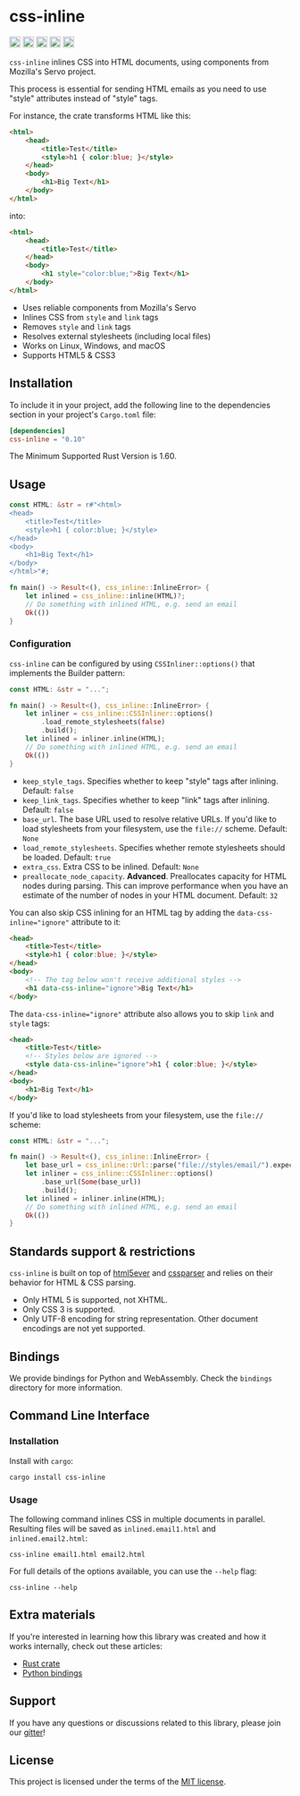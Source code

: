 # css-inline

[<img alt="build status" src="https://img.shields.io/github/actions/workflow/status/Stranger6667/css-inline/build.yml?style=flat-square&labelColor=555555&logo=github" height="20">](https://github.com/Stranger6667/css-inline)
[<img alt="crates.io" src="https://img.shields.io/crates/v/css-inline.svg?style=flat-square&color=fc8d62&logo=rust" height="20">](https://crates.io/crates/css-inline)
[<img alt="docs.rs" src="https://img.shields.io/badge/docs.rs-css_inline-66c2a5?style=flat-square&labelColor=555555&logo=docs.rs" height="20">](https://docs.rs/css-inline)
[<img alt="codecov.io" src="https://img.shields.io/codecov/c/gh/Stranger6667/css-inline?logo=codecov&style=flat-square&token=tOzvV4kDY0" height="20">](https://app.codecov.io/github/Stranger6667/css-inline)
[<img alt="gitter" src="https://img.shields.io/gitter/room/Stranger6667/css-inline?style=flat-square" height="20">](https://gitter.im/Stranger6667/css-inline)

`css-inline` inlines CSS into HTML documents, using components from Mozilla's Servo project.

This process is essential for sending HTML emails as you need to use "style" attributes instead of "style" tags.

For instance, the crate transforms HTML like this:

```html
<html>
    <head>
        <title>Test</title>
        <style>h1 { color:blue; }</style>
    </head>
    <body>
        <h1>Big Text</h1>
    </body>
</html>
```

into:

```html
<html>
    <head>
        <title>Test</title>
    </head>
    <body>
        <h1 style="color:blue;">Big Text</h1>
    </body>
</html>
```

- Uses reliable components from Mozilla's Servo
- Inlines CSS from `style` and `link` tags
- Removes `style` and `link` tags
- Resolves external stylesheets (including local files)
- Works on Linux, Windows, and macOS
- Supports HTML5 & CSS3

## Installation

To include it in your project, add the following line to the dependencies section in your project's `Cargo.toml` file:

```toml
[dependencies]
css-inline = "0.10"
```

The Minimum Supported Rust Version is 1.60.

## Usage

```rust
const HTML: &str = r#"<html>
<head>
    <title>Test</title>
    <style>h1 { color:blue; }</style>
</head>
<body>
    <h1>Big Text</h1>
</body>
</html>"#;

fn main() -> Result<(), css_inline::InlineError> {
    let inlined = css_inline::inline(HTML)?;
    // Do something with inlined HTML, e.g. send an email
    Ok(())
}
```

### Configuration

`css-inline` can be configured by using `CSSInliner::options()` that implements the Builder pattern:

```rust
const HTML: &str = "...";

fn main() -> Result<(), css_inline::InlineError> {
    let inliner = css_inline::CSSInliner::options()
        .load_remote_stylesheets(false)
        .build();
    let inlined = inliner.inline(HTML);
    // Do something with inlined HTML, e.g. send an email
    Ok(())
}
```

- `keep_style_tags`. Specifies whether to keep "style" tags after inlining. Default: `false`
- `keep_link_tags`. Specifies whether to keep "link" tags after inlining. Default: `false`
- `base_url`. The base URL used to resolve relative URLs. If you'd like to load stylesheets from your filesystem, use the `file://` scheme. Default: `None`
- `load_remote_stylesheets`. Specifies whether remote stylesheets should be loaded. Default: `true`
- `extra_css`. Extra CSS to be inlined. Default: `None`
- `preallocate_node_capacity`. **Advanced**. Preallocates capacity for HTML nodes during parsing. This can improve performance when you have an estimate of the number of nodes in your HTML document. Default: `32`

You can also skip CSS inlining for an HTML tag by adding the `data-css-inline="ignore"` attribute to it:

```html
<head>
    <title>Test</title>
    <style>h1 { color:blue; }</style>
</head>
<body>
    <!-- The tag below won't receive additional styles -->
    <h1 data-css-inline="ignore">Big Text</h1>
</body>
```

The `data-css-inline="ignore"` attribute also allows you to skip `link` and `style` tags:

```html
<head>
    <title>Test</title>
    <!-- Styles below are ignored -->
    <style data-css-inline="ignore">h1 { color:blue; }</style>
</head>
<body>
    <h1>Big Text</h1>
</body>
```

If you'd like to load stylesheets from your filesystem, use the `file://` scheme:

```rust
const HTML: &str = "...";

fn main() -> Result<(), css_inline::InlineError> {
    let base_url = css_inline::Url::parse("file://styles/email/").expect("Invalid URL");
    let inliner = css_inline::CSSInliner::options()
        .base_url(Some(base_url))
        .build();
    let inlined = inliner.inline(HTML);
    // Do something with inlined HTML, e.g. send an email
    Ok(())
}
```

## Standards support & restrictions

`css-inline` is built on top of [html5ever](https://crates.io/crates/html5ever) and [cssparser](https://crates.io/crates/cssparser) and relies on their behavior for HTML & CSS parsing.

- Only HTML 5 is supported, not XHTML.
- Only CSS 3 is supported.
- Only UTF-8 encoding for string representation. Other document encodings are not yet supported.

## Bindings

We provide bindings for Python and WebAssembly. Check the `bindings` directory for more information.

## Command Line Interface

### Installation

Install with `cargo`:

```text
cargo install css-inline
```

### Usage

The following command inlines CSS in multiple documents in parallel. Resulting files will be saved
as `inlined.email1.html` and `inlined.email2.html`:

```text
css-inline email1.html email2.html
```

For full details of the options available, you can use the `--help` flag:

```text
css-inline --help
```

## Extra materials

If you're interested in learning how this library was created and how it works internally, check out these articles:

- [Rust crate](https://dygalo.dev/blog/rust-for-a-pythonista-2/)
- [Python bindings](https://dygalo.dev/blog/rust-for-a-pythonista-3/)

## Support

If you have any questions or discussions related to this library, please join our [gitter](https://gitter.im/Stranger6667/css-inline)!

## License

This project is licensed under the terms of the <a href="LICENSE">MIT license</a>.

